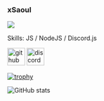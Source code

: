 ### xSaoul
![](https://i.ibb.co/bFtP384/Static-Banner.png)


Skills: JS / NodeJS / Discord.js



[<img src='https://cdn.jsdelivr.net/npm/simple-icons@3.0.1/icons/github.svg' alt='github' height='40'>](https://github.com/xSaoul)  [<img src='https://cdn.jsdelivr.net/npm/simple-icons@3.0.1/icons/discord.svg' alt='discord' height='40'>](https://discordapp.com/users/439601142528344065)  

[![trophy](https://github-profile-trophy.vercel.app/?username=xSaoul&theme=nord)](https://github.com/ryo-ma/github-profile-trophy)

![GitHub stats](https://github-readme-stats.vercel.app/api?username=xSaoul&show_icons=true&theme=react)  

